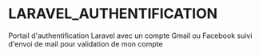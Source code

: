 # LARAVEL_AUTHENTIFICATION
Portail d'authentification Laravel avec un compte Gmail ou Facebook suivi d'envoi de mail pour validation de mon compte
